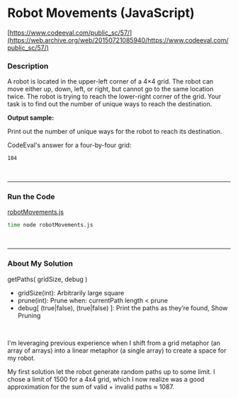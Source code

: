 # Robot Movements (JavaScript)
[https://www.codeeval.com/public_sc/57/](https://web.archive.org/web/20150721085940/https://www.codeeval.com/public_sc/57/)<br />

### Description

A robot is located in the upper-left corner of a 4×4 grid. The robot can move either up, down, left, or right, but cannot go to the same location twice. The robot is trying to reach the lower-right corner of the grid. Your task is to find out the number of unique ways to reach the destination.

**Output sample:**

Print out the number of unique ways for the robot to reach its destination.

CodeEval's answer for a four-by-four grid:<br/>
```sh
184
```

<br />

---
### Run the Code

[robotMovements.js](https://github.com/wrightben/codeeval/blob/master/code/robotMovements.js)

```sh
time node robotMovements.js
```

<br />

---
### About My Solution

getPaths( gridSize, debug )
		
* gridSize(int): Arbitrarily large square
* prune(int): Prune when: currentPath length < prune
* debug[ (true|false), (true|false) ]: Print the paths as they’re found, Show Pruning

<br />

I'm leveraging previous experience when I shift from a grid metaphor (an array of arrays) into a linear metaphor (a single array) to create a space for my robot.

My first solution let the robot generate random paths up to some limit. I chose a limit of 1500 for a 4x4 grid, which I now realize was a good approximation for the sum of valid + invalid paths ≈ 1087.